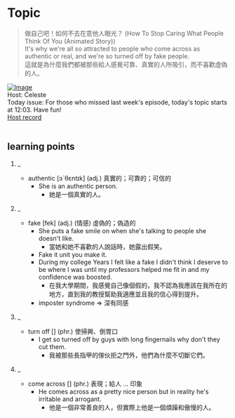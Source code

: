 # Topic

> 做自己吧！如何不去在意他人眼光？ (How To Stop Caring What People Think Of You (Animated Story)) <br>
> It's why we're all so attracted to people who come across as authentic or real, and we're so turned off by fake people. <br>
> 這就是為什麼我們都被那些給人感覺可靠、真實的人所吸引，而不喜歡虛偽的人。 <br>

[![Image](https://cdn.voicetube.com/assets/thumbnails/p6ZAXT1-EAQ.jpg)](https://www.youtube.com/embed/p6ZAXT1-EAQ?rel=0&showinfo=0&cc_load_policy=0&controls=1&autoplay=1&iv_load_policy=3&playsinline=1&wmode=transparent&start=149&end=159&enablejsapi=1&origin=https://tw.voicetube.com&widgetid=1)<br>
Host: Celeste
<br>Today issue: For those who missed last week's episode, today's topic starts at 12:03. Have fun!
<br>
[Host record](https://cdn.voicetube.com/tmp/everyday_records/celeste.chen/3188.mp3)
<br><br>
## learning points
1. _
	* authentic [ɔˋθɛntɪk] (adj.) 真實的；可靠的；可信的
		- She is an authentic person.
			+ 她是一個真實的人。

2. _
	* fake [fek] (adj.) (情感) 虛偽的；偽造的
		- She puts a fake smile on when she's talking to people she doesn't like.
			+ 當她和她不喜歡的人說話時，她露出假笑。
		- Fake it unit you make it.
		- During my college Years I felt like a fake I didn't think I deserve to be where I was until my professors helped me fit in and my confidence was boosted.
			+ 在我大學期間，我感覺自己像個假的，我不認為我應該在我所在的地方，直到我的教授幫助我適應並且我的信心得到提升。
		- imposter syndrome => 深有同感

3. _
	* turn off [] (phr.) 使掃興、倒胃口
		- I get so turned off by guys with long fingernails why don't they cut them.
			+ 我被那些長指甲的傢伙拒之門外，他們為什麼不切斷它們。

4. _
	* come across [] (phr.) 表現；給人 … 印象
		- He comes across as a pretty nice person but in reality he's irritable and arrogant.
			+ 他是一個非常善良的人，但實際上他是一個煩躁和傲慢的人。
